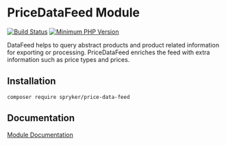 # PriceDataFeed Module
[![Build Status](https://travis-ci.org/spryker/price-data-feed.svg)](https://travis-ci.org/spryker/price-data-feed)
[![Minimum PHP Version](https://img.shields.io/badge/php-%3E%3D%207.3-8892BF.svg)](https://php.net/)

DataFeed helps to query abstract products and product related information for exporting or processing. PriceDataFeed enriches the feed with extra information such as price types and prices.

## Installation

```
composer require spryker/price-data-feed
```

## Documentation

[Module Documentation](https://academy.spryker.com/developing_with_spryker/module_guide/products/price.html)
